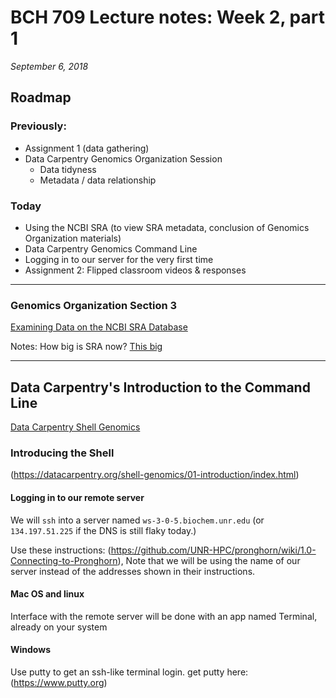 # BCH 709 Lecture notes: Week 2, part 1
_September 6, 2018_
## Roadmap
### Previously:

- Assignment 1 (data gathering)
- Data Carpentry Genomics Organization Session
	- Data tidyness
	- Metadata / data relationship

### Today
- Using the NCBI SRA (to view SRA metadata, conclusion of Genomics Organization materials)
- Data Carpentry Genomics Command Line
- Logging in to our server for the very first time
- Assignment 2: Flipped classroom videos & responses


---
### Genomics Organization Section 3
[Examining Data on the NCBI SRA Database](https://datacarpentry.org/organization-genomics/03-ncbi-sra/index.html)

Notes: How big is SRA now? [This big](https://www.ncbi.nlm.nih.gov/sra/docs/sragrowth/)

---
## Data Carpentry's Introduction to the Command Line
[Data Carpentry Shell Genomics](https://datacarpentry.org/shell-genomics/)

### Introducing the Shell
(https://datacarpentry.org/shell-genomics/01-introduction/index.html)

#### Logging in to our remote server

We will `ssh` into a server named `ws-3-0-5.biochem.unr.edu` (or `134.197.51.225` if the DNS is still flaky today.)

Use these instructions:
 (https://github.com/UNR-HPC/pronghorn/wiki/1.0-Connecting-to-Pronghorn), Note that we will be using the name of our server instead of the addresses shown in their instructions.

#### Mac OS and linux
Interface with the remote server will be done with an app named Terminal, already on your system

#### Windows
Use putty to get an ssh-like terminal login.
get putty here: (https://www.putty.org)
